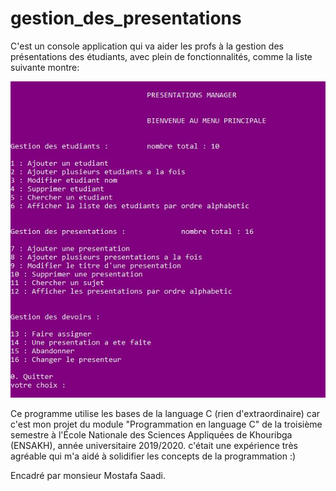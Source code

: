 # gestion_des_presentations

C'est un console application qui va aider les profs à la gestion des présentations des étudiants, avec plein de fonctionnalités, comme la liste suivante montre:

![](imgs/1.JPG)

Ce programme utilise les bases de la language C (rien d'extraordinaire) car c'est mon projet du module "Programmation en language C" de la troisième semestre à l'École Nationale des Sciences Appliquées de Khouribga (ENSAKH), année universitaire 2019/2020.
c'était une expérience très agréable qui m'a aidé à solidifier les concepts de la programmation :)

Encadré par monsieur Mostafa Saadi.
